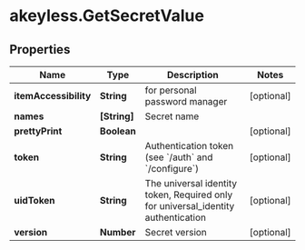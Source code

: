 # akeyless.GetSecretValue

## Properties

Name | Type | Description | Notes
------------ | ------------- | ------------- | -------------
**itemAccessibility** | **String** | for personal password manager | [optional] 
**names** | **[String]** | Secret name | 
**prettyPrint** | **Boolean** |  | [optional] 
**token** | **String** | Authentication token (see &#x60;/auth&#x60; and &#x60;/configure&#x60;) | [optional] 
**uidToken** | **String** | The universal identity token, Required only for universal_identity authentication | [optional] 
**version** | **Number** | Secret version | [optional] 


